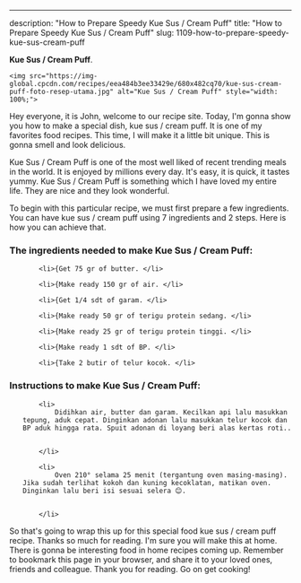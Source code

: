 ---
description: "How to Prepare Speedy Kue Sus / Cream Puff"
title: "How to Prepare Speedy Kue Sus / Cream Puff"
slug: 1109-how-to-prepare-speedy-kue-sus-cream-puff

<p>
	<strong>Kue Sus / Cream Puff</strong>. 
	
</p>
<p>
	
	<img src="https://img-global.cpcdn.com/recipes/eea484b3ee33429e/680x482cq70/kue-sus-cream-puff-foto-resep-utama.jpg" alt="Kue Sus / Cream Puff" style="width: 100%;">
	
	
</p>
<p>
	Hey everyone, it is John, welcome to our recipe site. Today, I'm gonna show you how to make a special dish, kue sus / cream puff. It is one of my favorites food recipes. This time, I will make it a little bit unique. This is gonna smell and look delicious.
</p>
	
<p>
	Kue Sus / Cream Puff is one of the most well liked of recent trending meals in the world. It is enjoyed by millions every day. It's easy, it is quick, it tastes yummy. Kue Sus / Cream Puff is something which I have loved my entire life. They are nice and they look wonderful.
</p>
<p>
	
</p>

<p>
To begin with this particular recipe, we must first prepare a few ingredients. You can have kue sus / cream puff using 7 ingredients and 2 steps. Here is how you can achieve that.
</p>

<h3>The ingredients needed to make Kue Sus / Cream Puff:</h3>

<ol>
	
		<li>{Get 75 gr of butter. </li>
	
		<li>{Make ready 150 gr of air. </li>
	
		<li>{Get 1/4 sdt of garam. </li>
	
		<li>{Make ready 50 gr of terigu protein sedang. </li>
	
		<li>{Make ready 25 gr of terigu protein tinggi. </li>
	
		<li>{Make ready 1 sdt of BP. </li>
	
		<li>{Take 2 butir of telur kocok. </li>
	
</ol>
<p>
	
</p>

<h3>Instructions to make Kue Sus / Cream Puff:</h3>

<ol>
	
		<li>
			Didihkan air, butter dan garam. Kecilkan api lalu masukkan tepung, aduk cepat. Dinginkan adonan lalu masukkan telur kocok dan BP aduk hingga rata. Spuit adonan di loyang beri alas kertas roti..
			
			
		</li>
	
		<li>
			Oven 210° selama 25 menit (tergantung oven masing-masing). Jika sudah terlihat kokoh dan kuning kecoklatan, matikan oven. Dinginkan lalu beri isi sesuai selera 😊.
			
			
		</li>
	
</ol>

<p>
	
</p>

<p>
	So that's going to wrap this up for this special food kue sus / cream puff recipe. Thanks so much for reading. I'm sure you will make this at home. There is gonna be interesting food in home recipes coming up. Remember to bookmark this page in your browser, and share it to your loved ones, friends and colleague. Thank you for reading. Go on get cooking!
</p>
